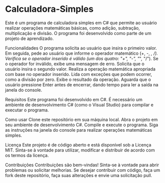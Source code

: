 # Calculadora-Simples

Este é um programa de calculadora simples em C# que permite ao usuário realizar operações matemáticas básicas, como adição, subtração, multiplicação e divisão. O programa foi desenvolvido como parte de um projeto de aprendizado.

Funcionalidades
O programa solicita ao usuário que insira o primeiro valor.
Em seguida, pede ao usuário que informe o operador matemático (+, -, *, /).
Verifica se o operador inserido é válido (um dos quatro: "+", "-", "*", "/").
Se o operador for inválido, exibe uma mensagem de erro.
Solicita que o usuário insira o segundo valor.
Realiza a operação matemática apropriada com base no operador inserido.
Lida com exceções que podem ocorrer, como a divisão por zero.
Exibe o resultado da operação.
Aguarda que o usuário pressione Enter antes de encerrar, dando tempo para ler a saída na janela do console.

Requisitos
Este programa foi desenvolvido em C#.
É necessário um ambiente de desenvolvimento C# (como o Visual Studio) para compilar e executar o programa.

Como usar
Clone este repositório em sua máquina local.
Abra o projeto em seu ambiente de desenvolvimento C#.
Compile e execute o programa.
Siga as instruções na janela do console para realizar operações matemáticas simples.

Licença
Este projeto é de código aberto e está disponível sob a Licença MIT. Sinta-se à vontade para utilizar, modificar e distribuir de acordo com os termos da licença.

Contribuições
Contribuições são bem-vindas! Sinta-se à vontade para abrir problemas ou solicitar melhorias. Se desejar contribuir com código, faça um fork deste repositório, faça suas alterações e envie uma solicitação pull.
